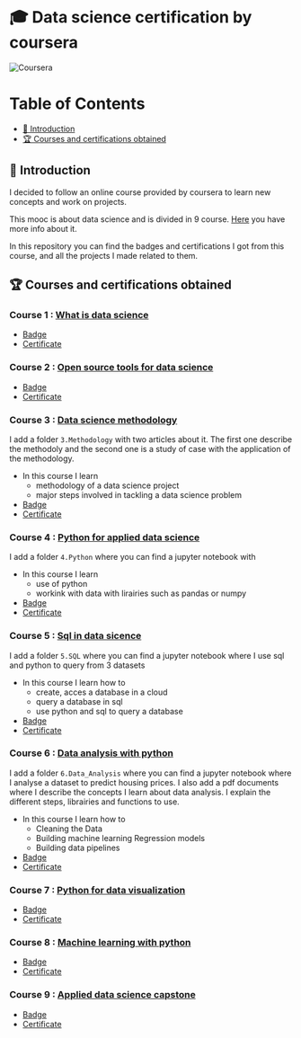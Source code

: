 # 🎓 Data science certification by coursera

![Coursera](https://www.imt.fr/wp-content/uploads/2015/09/201509_logo-Coursera.jpg)

Table of Contents
=================

  * [ 🐣 Introduction](#-introduction)
  * [ 🏆 Courses and certifications obtained](#-courses-and-certifications-obtained)

## 🐣 Introduction

I decided to follow an online course provided by coursera to learn new concepts and work on projects.

This mooc is about data science and is divided in 9 course. [Here](https://www.coursera.org/professional-certificates/ibm-data-science#courses) you have more info about it. 


In this repository you can find the badges and certifications I got from this course, and all the projects I made related to them.



## 🏆 Courses and certifications obtained

### Course 1 : [What is data science](https://www.coursera.org/learn/what-is-datascience?specialization=ibm-data-science)

* [Badge](https://www.youracclaim.com/org/ibm/badge/data-science-orientation)
* [Certificate](https://www.coursera.org/account/accomplishments/certificate/FEWGWQCPBH85)

### Course 2 : [Open source tools for data science](https://www.coursera.org/learn/open-source-tools-for-data-science?specialization=ibm-data-science)

* [Badge](https://www.youracclaim.com/org/ibm/badge/open-source-tools-for-data-science)
* [Certificate](https://www.coursera.org/account/accomplishments/records/P866TJNZJ38A)

### Course 3 : [Data science methodology](https://www.coursera.org/learn/data-science-methodology?specialization=ibm-data-science)

I add a folder `3.Methodology` with two articles about it. The first one describe the methodoly and the second one is a study of case with the application of the methodology.

* In this course I learn
    - methodology of a data science project
    - major steps involved in tackling a data science problem
* [Badge](https://www.youracclaim.com/org/ibm/badge/data-science-methodology)
* [Certificate](https://www.coursera.org/account/accomplishments/records/WUHQRQWVLXBG)


### Course 4 : [Python for applied data science](https://www.coursera.org/learn/python-for-applied-data-science-ai?specialization=ibm-data-science)

I add a folder  `4.Python` where you can find a jupyter notebook with 

*  In this course I learn
    - use of python
    - workink with data with lirairies such as pandas or numpy
* [Badge](https://www.youracclaim.com/org/ibm/badge/python-for-data-science-and-ai)
* [Certificate](https://www.coursera.org/account/accomplishments/records/WW542U8XL2ZB)

### Course 5 : [Sql in data sicence](https://www.coursera.org/learn/sql-data-science)

I add a folder  `5.SQL` where you can find a jupyter notebook where I use sql and python to query from 3 datasets

* In this course I learn how to
  - create, acces a database in a cloud
  - query a database in sql
  - use python and sql to query a database
* [Badge](https://www.youracclaim.com/org/ibm/badge/databases-and-sql-for-data-science)
* [Certificate](https://www.coursera.org/account/accomplishments/records/GXJJTU3JQ68J)

### Course 6 : [Data analysis with python](https://www.coursera.org/learn/data-analysis-with-python)

I add a folder  `6.Data_Analysis` where you can find a jupyter notebook where I analyse a dataset to predict housing prices. I also add a pdf documents where I describe the concepts I learn about data analysis. I explain the different steps, librairies and functions to use.

* In this course I learn how to
  - Cleaning the Data
  - Building machine learning Regression models
  - Building data pipelines
* [Badge](https://www.youracclaim.com/org/ibm/badge/data-analysis-with-python)
* [Certificate](https://www.coursera.org/account/accomplishments/records/895NUFKED5QW)

### Course 7 : [Python for data visualization](https://www.coursera.org/learn/python-for-data-visualization)

* [Badge]()
* [Certificate]()

### Course 8 : [Machine learning with python](https://www.coursera.org/learn/machine-learning-with-python)

* [Badge]()
* [Certificate]()

### Course 9 : [Applied data science capstone](https://www.coursera.org/learn/applied-data-science-capstone)
* [Badge]()
* [Certificate]()